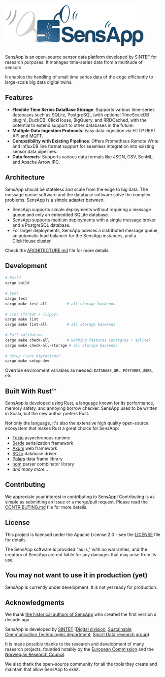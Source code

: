 # ![SensApp](./docs/sensapp_logo.png)

SensApp is an open-source sensor data platform developed by SINTEF for research purposes. It manages time-series data from a multitude of sensors.

It enables the handling of small time series data of the edge efficiently to large-scale big data digital twins.

## Features

- **Flexible Time Series DataBase Storage**: Supports various time-series databases such as SQLite, PostgreSQL (with optional TimeScaleDB plugin), DuckDB, ClickHouse, BigQuery, and RRDCached, with the potential to extend support to other databases in the future.
- **Multiple Data Ingestion Protocols**: Easy data ingestion via HTTP REST API and MQTT.
- **Compatibility with Existing Pipelines**: Offers Prometheus Remote Write and InfluxDB line format support for seamless integration into existing sensor data pipelines.
- **Data formats**: Supports various data formats like JSON, CSV, SenML, and Apache Arrow IPC.

## Architecture

SensApp should be stateless and scale from the edge to big data. The message queue software and the database software solve the complex problems. SensApp is a simple adapter between.

* SensApp supports simple deployments without requiring a message queue and only an embedded SQLite database.
* SensApp supports medium deployments with a single message broker and a PostgreSQL database.
* For larger deployments, SensApp advises a distributed message queue, an automatic load balancer for the SensApp instances, and a ClickHouse cluster.

Check the [ARCHITECTURE.md](docs/ARCHITECTURE.md) file for more details.

## Development

```bash
# Build
cargo build

# Test
cargo test
cargo make test-all         # all storage backends

# Lint (format + clippy)
cargo make lint
cargo make lint-all         # all storage backends

# Full validation
cargo make check-all        # working features (postgres + sqlite)
cargo make check-all-storage # all storage backends

# Setup (runs migrations)
cargo make setup-dev
```

Override environment variables as needed: `DATABASE_URL`, `POSTGRES_USER`, etc.

## Built With Rust™️

SensApp is developed using Rust, a language known for its performance, memory safety, and annoying borrow checker. SensApp used to be written in Scala, but the new author prefers Rust.

Not only the language, it's also the extensive high quality open-source ecosystem that makes Rust a great choice for SensApp:

* [Tokio](https://tokio.rs/) asynchronous runtime
* [Serde](https://serde.rs/) serialization framework
* [Axum](https://github.com/tokio-rs/axum) web framework
* [SQLx](https://github.com/launchbadge/sqlx) database driver
* [Polars](https://pola.rs) data frame library
* [nom](https://github.com/rust-bakery/nom) parser combinator library
* *and many more…*

## Contributing

We appreciate your interest in contributing to SensApp! Contributing is as simple as submitting an issue or a merge/pull request. Please read the [CONTRIBUTING.md](CONTRIBUTING.md) file for more details.

## License

This project is licensed under the Apache License 2.0 - see the [LICENSE](LICENSE) file for details.

The SensApp software is provided "as is," with no warranties, and the creators of SensApp are not liable for any damages that may arise from its use.

## You may not want to use it in production (yet)

SensApp is currently under development. It is not yet ready for production.

## Acknowledgments

We thank [the historical authors of SensApp](https://github.com/SINTEF/sensapp/graphs/contributors) who created the first version a decade ago.

SensApp is developed by
[SINTEF](https://www.sintef.no) ([Digital division](https://www.sintef.no/en/digital/), [Sustainable Communication Technologies department](https://www.sintef.no/en/digital/departments-new/department-of-sustainable-communication-technologies/), [Smart Data research group](https://www.sintef.no/en/expertise/digital/sustainable-communication-technologies/smart-data/)).

It is made possible thanks to the research and development of many research projects, founded notably by the [European Commission](https://ec.europa.eu/programmes/horizon2020/en) and the [Norwegian Research Council](https://www.forskningsradet.no/en/).

We also thank the open-source community for all the tools they create and maintain that allow SensApp to exist.
